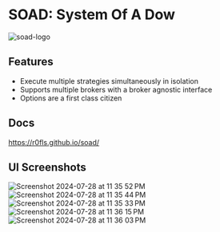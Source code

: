 # SOAD: System Of A Dow

![soad-logo](https://github.com/r0fls/soad/assets/1858004/7369c3af-b4e6-41d9-997c-eaa0b81b969d)

## Features

- Execute multiple strategies simultaneously in isolation
- Supports multiple brokers with a broker agnostic interface
- Options are a first class citizen
## Docs
https://r0fls.github.io/soad/

## UI Screenshots
![Screenshot 2024-07-28 at 11 35 52 PM](https://github.com/user-attachments/assets/ac8c7f34-6659-4aef-b789-7a772ea40e36)
![Screenshot 2024-07-28 at 11 35 44 PM](https://github.com/user-attachments/assets/f2e5d167-362c-430f-a1ce-cdbe71488eee)
![Screenshot 2024-07-28 at 11 35 33 PM](https://github.com/user-attachments/assets/f128560f-bad8-4c57-9ce4-ce13cbc63dd0)
![Screenshot 2024-07-28 at 11 36 15 PM](https://github.com/user-attachments/assets/69ab20b3-480e-4286-b94f-828157da721f)
![Screenshot 2024-07-28 at 11 36 03 PM](https://github.com/user-attachments/assets/ce805621-6feb-497c-b4a5-2295a1cfe275)
